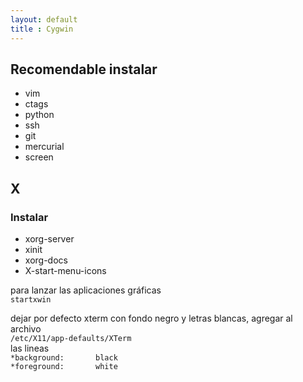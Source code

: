 ```yaml
--- 
layout: default
title : Cygwin
---
```

## Recomendable instalar 
* vim 
* ctags
* python 
* ssh 
* git 
* mercurial  
* screen  

## X

### Instalar 
* xorg-server   
* xinit  
* xorg-docs   
* X-start-menu-icons  
  
para lanzar las aplicaciones gráficas  
`startxwin`

dejar por defecto xterm con fondo negro y letras blancas, agregar al archivo  
`/etc/X11/app-defaults/XTerm`  
las lineas    
`*background:       black`  
`*foreground:       white`  
